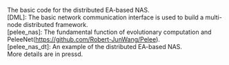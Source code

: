 The basic code for the distributed EA-based NAS.  
[DML]: The basic network communication interface is used to build a multi-node distributed framework.  
[pelee_nas]: The fundamental function of evolutionary computation and PeleeNet(https://github.com/Robert-JunWang/Pelee).  
[pelee_nas_dt]: An example of the distributed EA-based NAS.  
More details are in pressd. 
